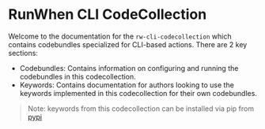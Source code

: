 # RunWhen CLI CodeCollection
Welcome to the documentation for the `rw-cli-codecollection` which contains codebundles specialized for CLI-based actions. There are 2 key sections:

* Codebundles: Contains information on configuring and running the codebundles in this codecollection.
* Keywords: Contains documentation for authors looking to use the keywords implemented in this codecollection for their own codebundles.

> Note: keywords from this codecollection can be installed via pip from [pypi](https://pypi.org/project/runwhen-cli-keywords/)